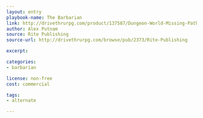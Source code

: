 ```yaml
---
layout: entry
playbook-name: The Barbarian
link: http://drivethrurpg.com/product/137587/Dungeon-World-Missing-Paths-Barbarian
author: Alex Putnam
source: Rite Publishing
source-url: http://drivethrurpg.com/browse/pub/2373/Rite-Publishing

excerpt:

categories:
- barbarian

license: non-free
cost: commercial

tags:
- alternate

---
```

